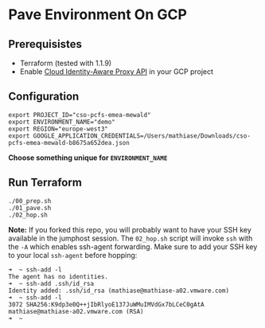 # Pave Environment On GCP

## Prerequisistes
- Terraform (tested with 1.1.9)
- Enable [Cloud Identity-Aware Proxy API](https://console.developers.google.com/apis/api/iap.googleapis.com/overview) in your GCP project

## Configuration

```
export PROJECT_ID="cso-pcfs-emea-mewald"
export ENVIRONMENT_NAME="demo"
export REGION="europe-west3"
export GOOGLE_APPLICATION_CREDENTIALS=/Users/mathiase/Downloads/cso-pcfs-emea-mewald-b8675a652dea.json
```
**Choose something unique for `ENVIRONMENT_NAME`**

## Run Terraform

```
./00_prep.sh
./01_pave.sh
./02_hop.sh
```

**Note:** If you forked this repo, you will probably want to have your SSH key available in the jumphost session. The `02_hop.sh` script will invoke `ssh` with the `-A` which enables ssh-agent forwarding. Make sure to add your SSH key to your local `ssh-agent` before hopping:

```
➜  ~ ssh-add -l
The agent has no identities.
➜  ~ ssh-add .ssh/id_rsa
Identity added: .ssh/id_rsa (mathiase@mathiase-a02.vmware.com)
➜  ~ ssh-add -l
3072 SHA256:K9dp3e0Q++jIbRlyoE137JuWMuIMVdGx7bLCeC0gAtA mathiase@mathiase-a02.vmware.com (RSA)
➜  ~
```
